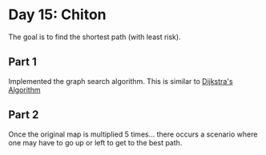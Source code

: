 # Day 15: Chiton
The goal is to find the shortest path (with least risk).

## Part 1
Implemented the graph search algorithm. This is similar to [Dijkstra's Algorithm](https://en.wikipedia.org/wiki/Dijkstra%27s_algorithm)

## Part 2
Once the original map is multiplied 5 times... there occurs a scenario where one may have to go up or left to get to the best path.